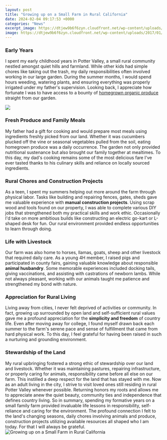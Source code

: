 ```yaml
---
layout: post
title: "Growing up on a Small Farm in Rural California"
date: 2024-02-04 09:17:53 +0000
categories: "News"
excerpt_image: https://dtjew9b6f6zyn.cloudfront.net/wp-content/uploads/2017/01/7746532992_c29d033138_k-1.jpg
image: https://dtjew9b6f6zyn.cloudfront.net/wp-content/uploads/2017/01/7746532992_c29d033138_k-1.jpg
---
```


### Early Years 
I spent my early childhood years in Potter Valley, a small rural community nestled amongst quiet hills and farmland. While other kids had simple chores like taking out the trash, my daily responsibilities often involved working in our large garden. During the summer months, I would spend hours weeding, watering plants, and ensuring everything was properly irrigated under my father's supervision. Looking back, I appreciate how fortunate I was to have access to a bounty of [homegrown organic produce](https://yt.io.vn/collection/abele) straight from our garden. 

![](https://ten-four.com/wp-content/uploads/2020/01/iStock-937010674crop-2048x781.jpg)
### Fresh Produce and Family Meals
My father had a gift for cooking and would prepare most meals using ingredients freshly picked from our land. Whether it was cucumbers plucked off the vine or seasonal vegetables pulled from the soil, eating homegrown produce was a daily occurrence. The garden not only provided nutritional sustenance but also brought our family together at mealtimes. To this day, my dad's cooking remains some of the most delicious fare I've ever tasted thanks to his culinary skills and reliance on locally sourced ingredients.
### Rural Chores and Construction Projects 
As a teen, I spent my summers helping out more around the farm through physical labor. Tasks like building and repairing fences, gates, sheds gave me valuable experience with **manual construction projects**. Using scrap wood and tools found on our property, I was able to complete various DIY jobs that strengthened both my practical skills and work ethic. Occasionally I'd take on more ambitious builds like constructing an electric go-kart or L-shaped desk for fun. Our rural environment provided endless opportunities to learn through doing.
### Life with Livestock
Our farm was also home to horses, llamas, goats, sheep and other livestock that required daily care. As a young 4H member, I raised pigs and participated in county fairs, gaining valuable knowledge about responsible **animal husbandry**. Some memorable experiences included docking tails, giving vaccinations, and assisting with castrations of newborn lambs. While not always pleasant, working with our animals taught me patience and strengthened my bond with nature. 
### Appreciation for Rural Living
Living away from cities, I never felt deprived of activities or community. In fact, growing up surrounded by open land and self-sufficient rural values gave me a profound appreciation for the **simplicity and freedom** of country life. Even after moving away for college, I found myself drawn back each summer to the farm's serene pace and sense of fulfillment that came from hard physical work. To this day, I feel grateful for having been raised in such a nurturing and grounding environment.
### Stewardship of the Land
My rural upbringing fostered a strong ethic of stewardship over our land and livestock. Whether it was maintaining pastures, repairing infrastructure, or properly caring for animals, responsibility came before all else on our farm. This instilled a deep respect for the land that has stayed with me. Now as an adult living in the city, I strive to visit loved ones still residing in rural Potter Valley whenever possible. Returning honors my roots and allows me to appreciate anew the quiet beauty, community ties and independence that defines country living.
So in summary, spending my formative years on a small family farm provided invaluable life lessons in responsibility, self-reliance and caring for the environment. The profound connection I felt to the land's changing seasons, daily chores involving animals and produce, construction projects utilizing available resources all shaped who I am today. For that I will always be grateful.
![Growing up on a Small Farm in Rural California](https://dtjew9b6f6zyn.cloudfront.net/wp-content/uploads/2017/01/7746532992_c29d033138_k-1.jpg)